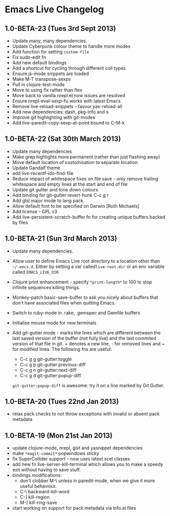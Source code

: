 # Emacs Live Changelog

## 1.0-BETA-23 (Tues 3rd Sept 2013)
* Update many, many dependencies
* Update Cyberpunk colour theme to handle more modes
* Add function for setting `custom-file`
* Fix sudo-edit fn
* Add new default bindings
* Add a shortcut for cycling through different coll types
* Ensure js-mode snippets are loaded
* Make M-T transpose-sexps
* Pull in clojure-test-mode
* Move to using flx rather than flex
* Move back to vanilla nrepl.el now issues are resolved
* Ensure nrepl-eval-sexp-fu works with latest Emacs
* Remove live-reload-snippets - favour yas-reload-all
* Add new dependencies: dash, pkg-info and s
* Improve git highlighting with git-modes
* Add live-paredit-copy-sexp-at-point bound to C-M-k


## 1.0-BETA-22 (Sat 30th March 2013)
* Update many dependencies
* Make grep highlights more permanent (rather than just flashing away)
* Move default location of customisation to separate location
* Update Gandalf theme
* add live-recentf-ido-find-file
* Reduce impact of whitespace fixes on file save - only remove trailing
  whitespace and empty lines at the start and end of file
* Update git gutter and tone down colours
* Add binding for git-gutter:revert-hunk C-c g r
* Add glsl major mode to lang pack.
* Allow default font to be specified on Darwin [Roth Michaels]
* Add license - GPL v3
* Add live-persistent-scratch-buffer fn for creating unique buffers
  backed by files


## 1.0-BETA-21 (Sun 3rd March 2013)

* Update many dependencies.
* Allow user to define Emacs Live root directory to a location other
  than `~/.emcs.d`. Either by setting a var called`live-root-dir` or an
  env variable called `EMACS_LIVE_DIR`.
* Clojure print enhancement - specify `*print-length*` to 100 to stop
  infinite sequences killing things.
* Monkey-patch basic-save-buffer to ask you nicely about buffers that
  don't have associated files when quitting Emacs.
* Switch to ruby-mode in .rake, .gemspec and Gemfile buffers
* Initialise mouse mode for new terminals
* Add git-gutter mode - marks the lines which are different between the
  last saved version of the buffer (not fully live) and the last
  commited version of that file in git. + denotes a new line, - for
  removed lines and ~ for modified lines. The following fns are useful:
  - C-c g g git-gutter:toggle
  - C-c g p git-gutter:previous-diff
  - C-c g n git-gutter:next-diff
  - C-c g d git-gutter:popup-diff

  `git-gutter:popup-diff` is awesome: try it on a line marked by Git
  Gutter.


## 1.0-BETA-20 (Tues 22nd Jan 2013)
* relax pack checks to not throw exceptions with invalid or absent pack metadata

## 1.0-BETA-19 (Mon 21st Jan 2013)

* update clojure-mode, nrepl, gist and yasnippet dependencies
* make `*magit-commit*` popwindows sticky
* fix SuperCollider support - now uses latest scel classes
* add new fn live-server-kill-terminal which allows you to make a speedy
  exit without having to save stuff.
* bindings modifications:
  - don't clobber M-\ unless in paredit-mode, when we give it more useful behaviour.
  - C-\ backward-kill-word
  - C-] kill-region
  - M-] kill-ring-save
* start working on support for pack metadata via info.el files
